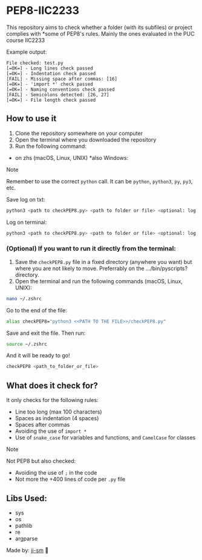 # PEP8-IIC2233
This repository aims to check whether a folder (with its subfiles) or project complies with *some of PEP8's rules. Mainly the ones evaluated in the PUC course IIC2233

Example output:
```text
File checked: test.py
[=OK=] - Long lines check passed
[=OK=] - Indentation check passed
[FAIL] - Missing space after commas: [16]
[=OK=] - 'import *' check passed
[=OK=] - Naming conventions check passed
[FAIL] - Semicolons detected: [26, 27]
[=OK=] - File length check passed
```

## How to use it

1. Clone the repository somewhere on your computer
2. Open the terminal where you downloaded the repository
3. Run the following command:

- on zhs (macOS, Linux, UNIX) *also Windows:

>[!NOTE] 
> Remember to use the correct `python` call. It can be `python`, `python3`, `py`, `py3`, etc.

Save log on txt:
```bash
python3 <path to checkPEP8.py> <path to folder or file> <optional: log file.txt saving directory>
```

Log on terminal:
```bash
python3 <path to checkPEP8.py> <path to folder or file> <optional: log file.txt saving directory>
```

### (Optional) If you want to run it directly from the terminal:
1. Save the `checkPEP8.py` file in a fixed directory (anywhere you want) but where you are not likely to move. Preferrably on the .../bin/pyscripts? directory.
2. Open the terminal and run the following commands (macOS, Linux, UNIX):

```bash
nano ~/.zshrc
```

Go to the end of the file:

```bash
alias checkPEP8="python3 <<PATH TO THE FILE>>/checkPEP8.py"
``` 

Save and exit the file. Then run:

```bash
source ~/.zshrc
```

And it will be ready to go!

```bash
checkPEP8 <path_to_folder_or_file>
```


## What does it check for?
It only checks for the following rules:
- Line too long (max 100 characters)
- Spaces as indentation (4 spaces)
- Spaces after commas
- Avoiding the use of `import *`
- Use of `snake_case` for variables and functions, and `CamelCase` for classes

>[!NOTE] 
> Not PEP8 but also checked:
> - Avoiding the use of `;` in the code
> - Not more the +400 lines of code per `.py` file

## Libs Used:
- sys
- os
- pathlib 
- re
- argparse

Made by: [jj-sm](https://github.com/jj-sm/) 🐍